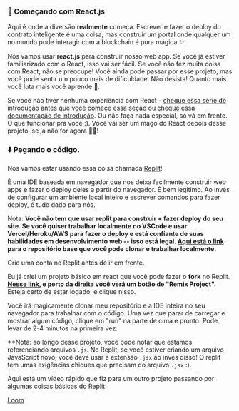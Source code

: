 ### 🏁 Começando com React.js

Aqui é onde a diversão **realmente** começa. Escrever e fazer o deploy do contrato inteligente é uma coisa, mas construir um portal onde qualquer um no mundo pode interagir com a blockchain é pura mágica ✨.

Nós vamos usar **react.js** para construir nosso web app. Se você já estiver familiarizado com o React, isso vai ser fácil. Se você não fez muita coisa com React, não se preocupe! Você ainda pode passar por esse projeto, mas você pode sentir um pouco mais de dificuldade. Não desista! Quanto mais você luta mais você aprende 🧠.

Se você não tiver nenhuma experiência com React - [cheque essa série de introdução](https://scrimba.com/learn/learnreact) antes que você comece essa seção ou cheque essa [documentação de introdução](https://reactjs.org/docs/getting-started.html). Ou não faça nada especial, só vá em frente. O que funcionar pra você :). Você vai ser um mago do React depois desse projeto, se já não for agora 🧙‍♂!

### ⬇️ Pegando o código.

Nós vamos estar usando essa coisa chamada [Replit](https://replit.com/~)!

É uma IDE baseada em navegador que nos deixa facilmente construir web apps e fazer o deploy deles a partir do navegador. É bem legítimo. Ao invés de configurar um ambiente local inteiro e escrever comandos para fazer deploy, é tudo dado para nós.

Nota: **Você não tem que usar replit para construir + fazer deploy do seu site. Se você quiser trabalhar localmente no VSCode e usar Vercel/Heroku/AWS para fazer o deploy e está confiante de suas habilidades em desenvolvimento web -- isso está legal. [Aqui está o link](https://github.com/w3b3d3v/nft-game-web3dev) para o repositório base que você pode clonar e trabalhar localmente.**

Crie uma conta no Replit antes de ir em frente.

Eu já criei um projeto básico em react que você pode fazer o  **fork** no Replit.  **[Nesse link](https://replit.com/@DanielCukier/nft-game-web3dev), e perto da direita você verá um botão de "Remix Project".** Esteja certo de estar logado, e clique nisso.

Você irá magicamente clonar meu repositório e a IDE inteira no seu navegador para trabalhar com o código. Uma vez que parar de carregar e mostrar algum código, clique em "run" na parte de cima e pronto. Pode levar de 2-4 minutos na primeira vez.

\*\*Nota: ao longo desse projeto, você pode notar que estamos referenciando arquivos `.js`. No Replit, se você estiver criando um arquivo JavaScript novo, você deve usar a extensão `.jsx` ao invés disso! O replit tem umas exigências chiques que precisam do arquivo `.jsx` :).

Aqui está um vídeo rápido que fiz para um outro projeto passando por algumas coisas básicas do Replit:

[Loom](https://www.loom.com/share/4578eb9fba1243499a6913d214b21dc3)
